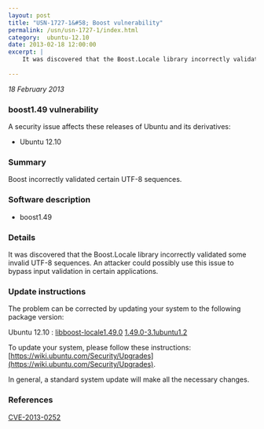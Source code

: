```yaml
---
layout: post
title: "USN-1727-1&#58; Boost vulnerability"
permalink: /usn/usn-1727-1/index.html
category:  ubuntu-12.10
date: 2013-02-18 12:00:00
excerpt: |
    It was discovered that the Boost.Locale library incorrectly validated some invalid UTF-8 sequences. An attacker could possibly use this issue to bypass input validation in certain applications. 
    
--- 
```

 
 

*18 February 2013*

### boost1.49 vulnerability

A security issue affects these releases of Ubuntu and its derivatives:

* Ubuntu 12.10

### Summary

Boost incorrectly validated certain UTF-8 sequences. 

### Software description

* boost1.49 

### Details

It was discovered that the Boost.Locale library incorrectly validated some invalid UTF-8 sequences. An attacker could possibly use this issue to bypass input validation in certain applications. 

### Update instructions

The problem can be corrected by updating your system to the following package version:

Ubuntu 12.10
 : [libboost-locale1.49.0](https://launchpad.net/ubuntu/+source/boost1.49) <span> [1.49.0-3.1ubuntu1.2](https://launchpad.net/ubuntu/+source/boost1.49/1.49.0-3.1ubuntu1.2) </span> 

To update your system, please follow these instructions: [https://wiki.ubuntu.com/Security/Upgrades](https://wiki.ubuntu.com/Security/Upgrades).

In general, a standard system update will make all the necessary changes. 

### References

 
 [CVE-2013-0252](http://people.ubuntu.com/~ubuntu-security/cve/CVE-2013-0252)
 

